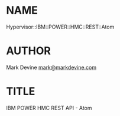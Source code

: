NAME
====

Hypervisor::IBM::POWER::HMC::REST::Atom

AUTHOR
======
Mark Devine <mark@markdevine.com>

TITLE
=====
IBM POWER HMC REST API - Atom
